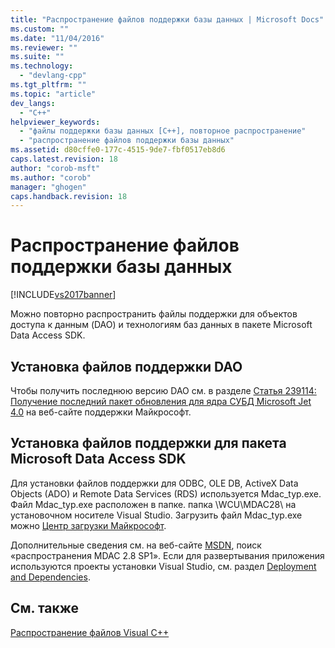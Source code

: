 ```yaml
---
title: "Распространение файлов поддержки базы данных | Microsoft Docs"
ms.custom: ""
ms.date: "11/04/2016"
ms.reviewer: ""
ms.suite: ""
ms.technology: 
  - "devlang-cpp"
ms.tgt_pltfrm: ""
ms.topic: "article"
dev_langs: 
  - "C++"
helpviewer_keywords: 
  - "файлы поддержки базы данных [C++], повторное распространение"
  - "распространение файлов поддержки базы данных"
ms.assetid: d80cffe0-177c-4515-9de7-fbf0517eb8d6
caps.latest.revision: 18
author: "corob-msft"
ms.author: "corob"
manager: "ghogen"
caps.handback.revision: 18
---
```

# Распространение файлов поддержки базы данных
[!INCLUDE[vs2017banner](../assembler/inline/includes/vs2017banner.md)]

Можно повторно распространить файлы поддержки для объектов доступа к данным \(DAO\) и технологиям баз данных в пакете Microsoft Data Access SDK.  
  
## Установка файлов поддержки DAO  
 Чтобы получить последнюю версию DAO см. в разделе [Статья 239114: Получение последний пакет обновления для ядра СУБД Microsoft Jet 4.0](http://go.microsoft.com/fwlink/?LinkId=198014) на веб\-сайте поддержки Майкрософт.  
  
## Установка файлов поддержки для пакета Microsoft Data Access SDK  
 Для установки файлов поддержки для ODBC, OLE DB, ActiveX Data Objects \(ADO\) и Remote Data Services \(RDS\) используется Mdac\_typ.exe.  Файл Mdac\_typ.exe расположен в папке. папка \\WCU\\MDAC28\\ на установочном носителе Visual Studio.  Загрузить файл Mdac\_typ.exe можно [Центр загрузки Майкрософт](http://go.microsoft.com/fwlink/?LinkId=198015).  
  
 Дополнительные сведения см. на веб\-сайте [MSDN](http://go.microsoft.com/fwlink/?LinkId=198016), поиск «распространения MDAC 2.8 SP1».  Если для развертывания приложения используются проекты установки Visual Studio, см. раздел [Deployment and Dependencies](http://msdn.microsoft.com/ru-ru/49e9b84d-bd6a-4388-b9ac-46ea79cf0733).  
  
## См. также  
 [Распространение файлов Visual C\+\+](../Topic/Redistributing%20Visual%20C++%20Files.md)